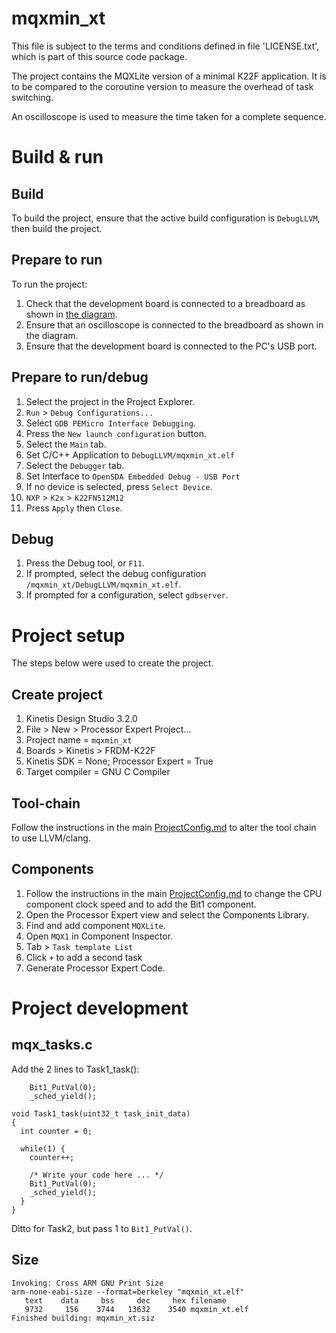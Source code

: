 # mqxmin_xt

This file is subject to the terms and conditions defined in file 'LICENSE.txt', which is part of this source code package.

The project contains the MQXLite version of a minimal K22F application. 
It is to be compared to the coroutine version to measure the overhead of task switching.

An oscilloscope is used to measure the time taken for a complete sequence.

# Build & run

## Build

To build the project, ensure that the active build configuration is `DebugLLVM`, then build the project.

## Prepare to run

To run the project:

1. Check that the development board is connected to a breadboard as shown in [the diagram](../coro_min_test_bb.png).
1. Ensure that an oscilloscope is connected to the breadboard as shown in the diagram.
1. Ensure that the development board is connected to the PC's USB port.

## Prepare to run/debug

1. Select the project in the Project Explorer.
1. `Run` > `Debug Configurations...`
1. Select `GDB PEMicro Interface Debugging`.
1. Press the `New launch configuration` button.
1. Select the `Main` tab.
1. Set C/C++ Application to `DebugLLVM/mqxmin_xt.elf`
1. Select the `Debugger` tab.
1. Set Interface to `OpenSDA Embedded Debug - USB Port`
1. If no device is selected, press `Select Device`.
1. `NXP` > `K2x` > `K22FN512M12`
1. Press `Apply` then `Close`. 

## Debug

1. Press the Debug tool, or `F11`.
1. If prompted, select the debug configuration `/mqxmin_xt/DebugLLVM/mqxmin_xt.elf`.
1. If prompted for a configuration, select `gdbserver`.

# Project setup

The steps below were used to create the project.

## Create project

1. Kinetis Design Studio 3.2.0
1. File > New > Processor Expert Project...
1. Project name = `mqxmin_xt`
1. Boards > Kinetis > FRDM-K22F
1. Kinetis SDK = None; Processor Expert = True
1. Target compiler = GNU C Compiler

## Tool-chain

Follow the instructions in the main [ProjectConfig.md](../ProjectConfig.md) to alter the tool chain to use LLVM/clang.

## Components

1. Follow the instructions in the main [ProjectConfig.md](../ProjectConfig.md) to change the CPU component clock speed and to add the Bit1 component.
1.  Open the Processor Expert view and select the Components Library.
1. Find and add component `MQXLite`.
1. Open `MQX1` in Component Inspector.
1. Tab > `Task template List`
1. Click `+` to add a second task
1. Generate Processor Expert Code.

# Project development

## mqx_tasks.c

Add the 2 lines to Task1_task():

```
    Bit1_PutVal(0);
    _sched_yield();
```

```
void Task1_task(uint32_t task_init_data)
{
  int counter = 0;

  while(1) {
    counter++;

    /* Write your code here ... */
    Bit1_PutVal(0);
    _sched_yield();
  }
}
```
Ditto for Task2, but pass 1 to `Bit1_PutVal()`.

## Size

```
Invoking: Cross ARM GNU Print Size
arm-none-eabi-size --format=berkeley "mqxmin_xt.elf"
   text	   data	    bss	    dec	    hex	filename
   9732	    156	   3744	  13632	   3540	mqxmin_xt.elf
Finished building: mqxmin_xt.siz
 ```

